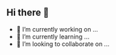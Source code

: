 ## Hi there 👋


- 🔭 I’m currently working on ...
- 🌱 I’m currently learning ...
- 👯 I’m looking to collaborate on ...
